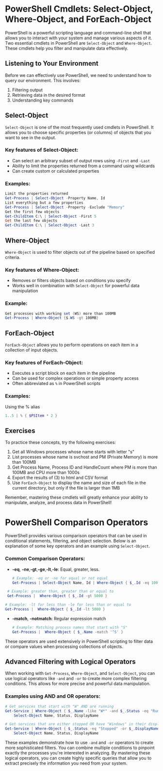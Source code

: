 # PowerShell Cmdlets: Select-Object, Where-Object, and ForEach-Object

PowerShell is a powerful scripting language and command-line shell that allows you to interact with your system and manage various aspects of it. Two essential cmdlets in PowerShell are `Select-Object` and `Where-Object`. These cmdlets help you filter and manipulate data effectively.

## Listening to Your Environment

Before we can effectively use PowerShell, we need to understand how to query our environment. This involves:

1. Filtering output
2. Retrieving data in the desired format
3. Understanding key commands

## Select-Object

`Select-Object` is one of the most frequently used cmdlets in PowerShell. It allows you to choose specific properties (or columns) of objects that you want to see in the output.

### Key features of Select-Object:

- Can select an arbitrary subset of output rows using `-First` and `-Last`
- Ability to limit the properties returned from a command using wildcards
- Can create custom or calculated properties

### Examples:
````powershell
Limit the properties returned
Get-Process | Select-Object -Property Name, Id
List everything but a few properties
Get-Process | Select-Object -Property -Exclude "Memory"
Get the first few objects
Get-ChildItem C:\ | Select-Object -First 5
Get the last few objects
Get-ChildItem C:\ | Select-Object -Last 3
````

## Where-Object

`Where-Object` is used to filter objects out of the pipeline based on specified criteria.

### Key features of Where-Object:

- Removes or filters objects based on conditions you specify
- Works well in combination with `Select-Object` for powerful data manipulation

### Example:
````powershell
Get processes with working set (WS) more than 100MB
Get-Process | Where-Object {$.WS -gt 100MB}
````

## ForEach-Object

`ForEach-Object` allows you to perform operations on each item in a collection of input objects.

### Key features of ForEach-Object:

- Executes a script block on each item in the pipeline
- Can be used for complex operations or simple property access
- Often abbreviated as `%` in PowerShell scripts

### Examples:
Using the % alias
````powershell
1..5 | % { $PSItem * 2 }
````


## Exercises

To practice these concepts, try the following exercises:

1. Get all Windows processes whose name starts with letter "s"
2. List processes whose name is svchost and PM (Private Memory) is more than 100MB
3. Get Process Name, Process ID and HandleCount where PM is more than 100MB and CPU more than 1000s
4. Export the results of (3) to html and CSV format
5. Use `ForEach-Object` to display the name and size of each file in the current directory, but only if the file is larger than 1MB

Remember, mastering these cmdlets will greatly enhance your ability to manipulate, analyze, and process data in PowerShell!

# PowerShell Comparison Operators

PowerShell provides various comparison operators that can be used in conditional statements, filtering, and object selection. Below is an explanation of some key operators and an example using `Select-Object`.

### Common Comparison Operators:

- **-eq**, **-ne**,**-gt**,**-ge**,**-lt**,**-le**: Equal, greater, less. 
  ```powershell
  # Example: -eq or -ne for equal or not equal
  Get-Process | Select-Object Name, Id | Where-Object { $_.Id -eq 1000 }
  ```
 ```powershell
  # Example: greater than, greater than or equal to
  Get-Process |  Where-Object { $_.Id -gt 5000 }
  ```
  ```powershell
  # Example: -lt for less than -le for less than or equal to
  Get-Process |  Where-Object { $_.Id -lt 5000 }
  ```
- **-match**, **-notmatch**: Regular expression match
  ```powershell
  # Example: Matching process names that start with "S"
  Get-Process |  Where-Object { $_.Name -match '^S' }
  ```

These operators are used extensively in PowerShell scripting to filter data or compare values when processing collections of objects.


## Advanced Filtering with Logical Operators

When working with `Get-Process`, `Where-Object`, and `Select-Object`, you can use logical operators like `-and` and `-or` to create more complex filtering conditions. This allows for more precise and powerful data manipulation.

### Examples using AND and OR operators:

```powershell
# Get services that start with "W" AND are running
Get-Service | Where-Object { $_.Name -like "W*" -and $_.Status -eq "Running" } |
    Select-Object Name, Status, DisplayName

# Get services that are either stopped OR have "Windows" in their display name
Get-Service | Where-Object { $_.Status -eq "Stopped" -or $_.DisplayName -like "*Windows*" } |
    Select-Object Name, Status, DisplayName
```


These examples demonstrate how to use `-and` and `-or` operators to create more sophisticated filters. You can combine multiple conditions to pinpoint exactly the processes you're interested in analyzing. By mastering these logical operators, you can create highly specific queries that allow you to extract precisely the information you need from your system.

